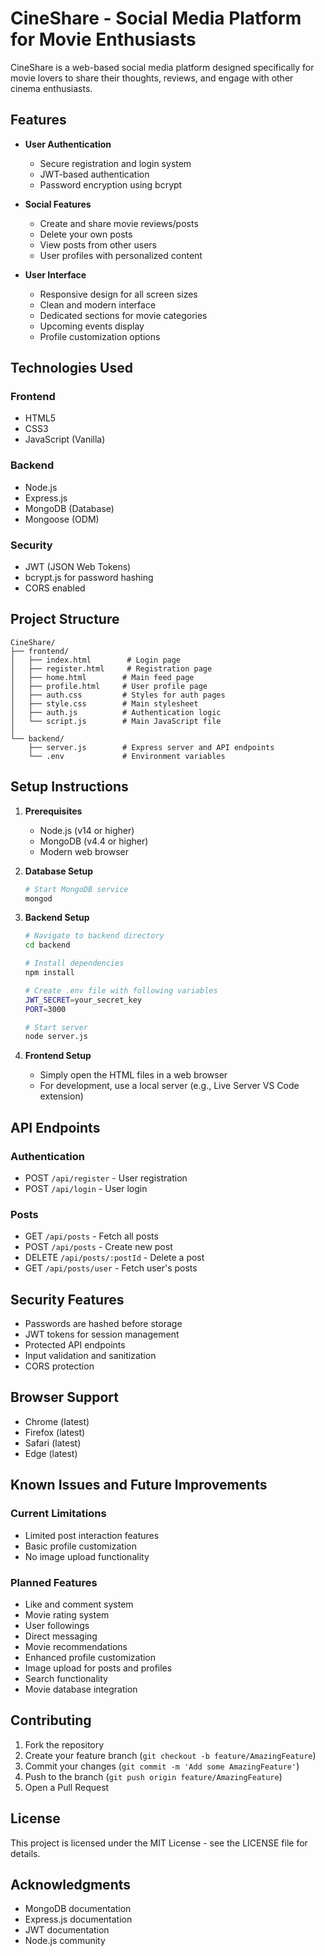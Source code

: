 # CineShare - Social Media Platform for Movie Enthusiasts

CineShare is a web-based social media platform designed specifically for movie lovers to share their thoughts, reviews, and engage with other cinema enthusiasts.

## Features

- **User Authentication**
  - Secure registration and login system
  - JWT-based authentication
  - Password encryption using bcrypt

- **Social Features**
  - Create and share movie reviews/posts
  - Delete your own posts
  - View posts from other users
  - User profiles with personalized content

- **User Interface**
  - Responsive design for all screen sizes
  - Clean and modern interface
  - Dedicated sections for movie categories
  - Upcoming events display
  - Profile customization options

## Technologies Used

### Frontend
- HTML5
- CSS3
- JavaScript (Vanilla)

### Backend
- Node.js
- Express.js
- MongoDB (Database)
- Mongoose (ODM)

### Security
- JWT (JSON Web Tokens)
- bcrypt.js for password hashing
- CORS enabled

## Project Structure

```
CineShare/
├── frontend/
│   ├── index.html        # Login page
│   ├── register.html     # Registration page
│   ├── home.html        # Main feed page
│   ├── profile.html     # User profile page
│   ├── auth.css         # Styles for auth pages
│   ├── style.css        # Main stylesheet
│   ├── auth.js          # Authentication logic
│   └── script.js        # Main JavaScript file
│
└── backend/
    ├── server.js        # Express server and API endpoints
    └── .env             # Environment variables
```

## Setup Instructions

1. **Prerequisites**
   - Node.js (v14 or higher)
   - MongoDB (v4.4 or higher)
   - Modern web browser

2. **Database Setup**
   ```bash
   # Start MongoDB service
   mongod
   ```

3. **Backend Setup**
   ```bash
   # Navigate to backend directory
   cd backend

   # Install dependencies
   npm install

   # Create .env file with following variables
   JWT_SECRET=your_secret_key
   PORT=3000

   # Start server
   node server.js
   ```

4. **Frontend Setup**
   - Simply open the HTML files in a web browser
   - For development, use a local server (e.g., Live Server VS Code extension)

## API Endpoints

### Authentication
- POST `/api/register` - User registration
- POST `/api/login` - User login

### Posts
- GET `/api/posts` - Fetch all posts
- POST `/api/posts` - Create new post
- DELETE `/api/posts/:postId` - Delete a post
- GET `/api/posts/user` - Fetch user's posts

## Security Features

- Passwords are hashed before storage
- JWT tokens for session management
- Protected API endpoints
- Input validation and sanitization
- CORS protection

## Browser Support

- Chrome (latest)
- Firefox (latest)
- Safari (latest)
- Edge (latest)

## Known Issues and Future Improvements

### Current Limitations
- Limited post interaction features
- Basic profile customization
- No image upload functionality

### Planned Features
- Like and comment system
- Movie rating system
- User followings
- Direct messaging
- Movie recommendations
- Enhanced profile customization
- Image upload for posts and profiles
- Search functionality
- Movie database integration

## Contributing

1. Fork the repository
2. Create your feature branch (`git checkout -b feature/AmazingFeature`)
3. Commit your changes (`git commit -m 'Add some AmazingFeature'`)
4. Push to the branch (`git push origin feature/AmazingFeature`)
5. Open a Pull Request

## License

This project is licensed under the MIT License - see the LICENSE file for details.

## Acknowledgments

- MongoDB documentation
- Express.js documentation
- JWT documentation
- Node.js community
